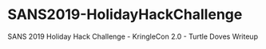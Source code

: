 # SANS2019-HolidayHackChallenge
SANS 2019 Holiday Hack Challenge - KringleCon 2.0 - Turtle Doves Writeup

